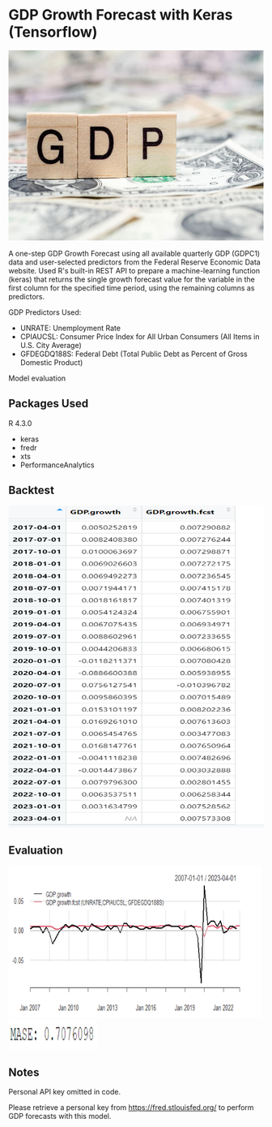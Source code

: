 # GDP Growth Forecast with Keras (Tensorflow)

<img src="Screenshots/gdp.jpg" width="650" height="375" />

A one-step GDP Growth Forecast using all available quarterly GDP (GDPC1) data and user-selected predictors from the Federal Reserve Economic Data website. 
Used R's built-in REST API to prepare a machine-learning function (keras) that returns the single growth forecast value for the variable in the first column 
for the specified time period, using the remaining columns as predictors.

GDP Predictors Used:
- UNRATE: Unemployment Rate
- CPIAUCSL: Consumer Price Index for All Urban Consumers (All Items in U.S. City Average)
- GFDEGDQ188S: Federal Debt (Total Public Debt as Percent of Gross Domestic Product)

Model evaluation 

## Packages Used 
R 4.3.0
- keras
- fredr
- xts
- PerformanceAnalytics


## Backtest
<img src="Screenshots/Screenshot 2023-06-25 182005.png" width="550" height="635" />

## Evaluation 
<img src="Screenshots/Forecast.png" width="500" height="300" />
<img src="Screenshots/mase.png" width="175" height="60" />

## Notes
Personal API key omitted in code. 

Please retrieve a personal key from https://fred.stlouisfed.org/ to perform GDP forecasts with this model.
  

